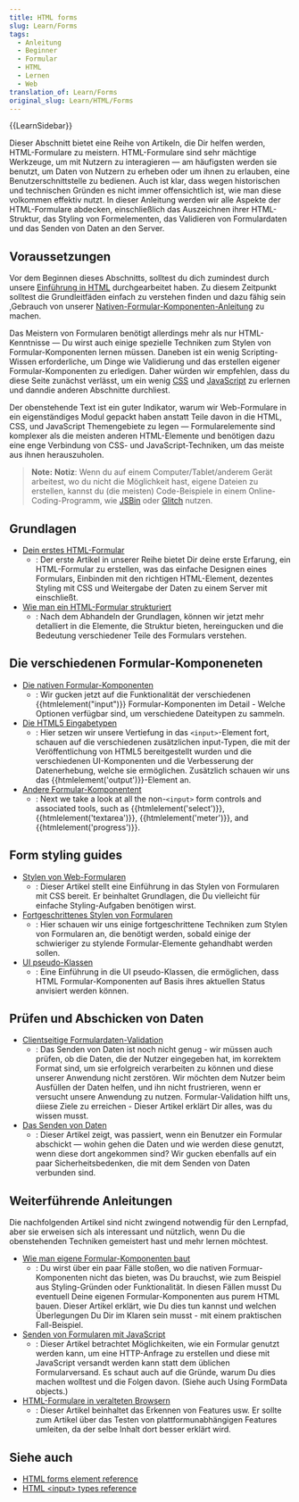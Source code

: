 ```yaml
---
title: HTML forms
slug: Learn/Forms
tags:
  - Anleitung
  - Beginner
  - Formular
  - HTML
  - Lernen
  - Web
translation_of: Learn/Forms
original_slug: Learn/HTML/Forms
---
```

{{LearnSidebar}}

Dieser Abschnitt bietet eine Reihe von Artikeln, die Dir helfen werden, HTML-Formulare zu meistern. HTML-Formulare sind sehr mächtige Werkzeuge, um mit Nutzern zu interagieren — am häufigsten werden sie benutzt, um Daten von Nutzern zu erheben oder um ihnen zu erlauben, eine Benutzerschnittstelle zu bedienen. Auch ist klar, dass wegen historischen und technischen Gründen es nicht immer offensichtlich ist, wie man diese volkommen effektiv nutzt. In dieser Anleitung werden wir alle Aspekte der HTML-Formulare abdecken, einschließlich das Auszeichnen ihrer HTML-Struktur, das Styling von Formelementen, das Validieren von Formulardaten und das Senden von Daten an den Server.

## Voraussetzungen

Vor dem Beginnen dieses Abschnitts, solltest du dich zumindest durch unsere [Einführung in HTML](/de/docs/Learn/HTML/Einf%C3%BChrung_in_HTML) durchgearbeitet haben. Zu diesem Zeitpunkt solltest die Grundleitfäden einfach zu verstehen finden und dazu fähig sein ,Gebrauch von unserer [Nativen-Formular-Komponenten-Anleitung](/de/docs/Learn/HTML/Forms/The_native_form_widgets) zu machen.

Das Meistern von Formularen benötigt allerdings mehr als nur HTML-Kenntnisse — Du wirst auch einige spezielle Techniken zum Stylen von Formular-Komponenten lernen müssen. Daneben ist ein wenig Scripting-Wissen erforderliche, um Dinge wie Validierung und das erstellen eigener Formular-Komponenten zu erledigen. Daher würden wir empfehlen, dass du diese Seite zunächst verlässt, um ein wenig [CSS](/de/docs/Learn/CSS) und [JavaScript](/de/docs/Learn/JavaScript) zu erlernen und danndie anderen Abschnitte durchliest.

Der obenstehende Text ist ein guter Indikator, warum wir Web-Formulare in ein eigenständiges Modul gepackt haben anstatt Teile davon in die HTML, CSS, und JavaScript Themengebiete zu legen — Formularelemente sind komplexer als die meisten anderen HTML-Elemente und benötigen dazu eine enge Verbindung von CSS- und JavaScript-Techniken, um das meiste aus ihnen herauszuholen.

> **Note:** **Notiz**: Wenn du auf einem Computer/Tablet/anderem Gerät arbeitest, wo du nicht die Möglichkeit hast, eigene Dateien zu erstellen, kannst du (die meisten) Code-Beispiele in einem Online-Coding-Programm, wie [JSBin](http://jsbin.com/) oder [Glitch](https://glitch.com/) nutzen.

## Grundlagen

- [Dein erstes HTML-Formular](/de/docs/Learn/HTML/Forms/Your_first_HTML_form)
  - : Der erste Artikel in unserer Reihe bietet Dir deine erste Erfarung, ein HTML-Formular zu erstellen, was das einfache Designen eines Formulars, Einbinden mit den richtigen HTML-Element, dezentes Styling mit CSS und Weitergabe der Daten zu einem Server mit einschließt.
- [Wie man ein HTML-Formular strukturiert](/de/docs/Learn/HTML/Forms/How_to_structure_an_HTML_form)
  - : Nach dem Abhandeln der Grundlagen, können wir jetzt mehr detalliert in die Elemente, die Struktur bieten, hereingucken und die Bedeutung verschiedener Teile des Formulars verstehen.

## Die verschiedenen Formular-Komponeneten

- [Die nativen Formular-Komponenten](/de/docs/Learn/HTML/Forms/The_native_form_widgets)
  - : Wir gucken jetzt auf die Funktionalität der verschiedenen {{htmlelement("input")}} Formular-Komponenten im Detail - Welche Optionen verfügbar sind, um verschiedene Dateitypen zu sammeln.
- [Die HTML5 Eingabetypen](/de/docs/Learn/Forms/HTML5_input_types)
  - : Hier setzen wir unsere Vertiefung in das `<input>`-Element fort, schauen auf die verschiedenen zusätzlichen input-Typen, die mit der Veröffentlichung von HTML5 bereitgestellt wurden und die verschiedenen UI-Komponenten und die Verbesserung der Datenerhebung, welche sie ermöglichen. Zusätzlich schauen wir uns das {{htmlelement('output')}}-Element an.
- [Andere Formular-Komponentent](/de/docs/Learn/Forms/Other_form_controls)
  - : Next we take a look at all the non-`<input>` form controls and associated tools, such as {{htmlelement('select')}}, {{htmlelement('textarea')}}, {{htmlelement('meter')}}, and {{htmlelement('progress')}}.

## Form styling guides

- [Stylen von Web-Formularen](/de/docs/Learn/Forms/Styling_web_forms)
  - : Dieser Artikel stellt eine Einführung in das Stylen von Formularen mit CSS bereit. Er beinhaltet Grundlagen, die Du vielleicht für einfache Styling-Aufgaben benötigen wirst.
- [Fortgeschrittenes Stylen von Formularen](/de/docs/Learn/Forms/Advanced_form_styling)
  - : Hier schauen wir uns einige fortgeschrittene Techniken zum Stylen von Formularen an, die benötigt werden, sobald einige der schwieriger zu stylende Formular-Elemente gehandhabt werden sollen.
- [UI pseudo-Klassen](/de/docs/Learn/Forms/UI_pseudo-classes)
  - : Eine Einführung in die UI pseudo-Klassen, die ermöglichen, dass HTML Formular-Komponenten auf Basis ihres aktuellen Status anvisiert werden können.

## Prüfen und Abschicken von Daten

- [Clientseitige Formulardaten-Validation](/de/docs/Learn/HTML/Forms/Form_validation)
  - : Das Senden von Daten ist noch nicht genug - wir müssen auch prüfen, ob die Daten, die der Nutzer eingegeben hat, im korrektem Format sind, um sie erfolgreich verarbeiten zu können und diese unserer Anwendung nicht zerstören. Wir möchten dem Nutzer beim Ausfüllen der Daten helfen, und ihn nicht frustrieren, wenn er versucht unsere Anwendung zu nutzen. Formular-Validation hilft uns, diiese Ziele zu erreichen - Dieser Artikel erklärt Dir alles, was du wissen musst.
- [Das Senden von Daten](/de/docs/Learn/HTML/Forms/Sending_and_retrieving_form_data)
  - : Dieser Artikel zeigt, was passiert, wenn ein Benutzer ein Formular abschickt — wohin gehen die Daten und wie werden diese genutzt, wenn diese dort angekommen sind? Wir gucken ebenfalls auf ein paar Sicherheitsbedenken, die mit dem Senden von Daten verbunden sind.

## Weiterführende Anleitungen

Die nachfolgenden Artikel sind nicht zwingend notwendig für den Lernpfad, aber sie erweisen sich als interessant und nützlich, wenn Du die obenstehenden Techniken gemeistert hast und mehr lernen möchtest.

- [Wie man eigene Formular-Komponenten baut](/de/docs/Learn/HTML/Forms/How_to_build_custom_form_widgets)
  - : Du wirst über ein paar Fälle stoßen, wo die nativen Formuar-Komponenten nicht das bieten, was Du brauchst, wie zum Beispiel aus Styling-Gründen oder Funktionalität. In diesen Fällen musst Du eventuell Deine eigenen Formular-Komponenten aus purem HTML bauen. Dieser Artikel erklärt, wie Du dies tun kannst und welchen Überlegungen Du Dir im Klaren sein musst - mit einem praktischen Fall-Beispiel.
- [Senden von Formularen mit JavaScript](/de/docs/Learn/HTML/Forms/Sending_forms_through_JavaScript)
  - : Dieser Artikel betrachtet Möglichkeiten, wie ein Formular genutzt werden kann, um eine HTTP-Anfrage zu erstellen und diese mit JavaScript versandt werden kann statt dem üblichen Formularversand. Es schaut auch auf die Gründe, warum Du dies machen wolltest und die Folgen davon. (Siehe auch Using FormData objects.)
- [HTML-Formulare in veralteten Browsern](/de/docs/Learn/HTML/Forms/HTML_forms_in_legacy_browsers)
  - : Dieser Artikel beinhaltet das Erkennen von Features usw. Er sollte zum Artikel über das Testen von plattformunabhängigen Features umleiten, da der selbe Inhalt dort besser erklärt wird.

## Siehe auch

- [HTML forms element reference](/de/docs/Web/HTML/Element#Forms)
- [HTML \<input> types reference](/de/docs/Web/HTML/Element/input)
